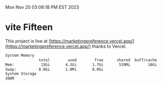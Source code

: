 Mon Nov 20 03:06:18 PM EST 2023

# vite Fifteen


This project is live at [https://marketingpreference.vercel.app/](https://marketingpreference.vercel.app/) thanks to Vercel.

```bash
System Memory
               total        used        free      shared  buff/cache   available
Mem:            15Gi       4.3Gi       1.7Gi       539Mi        10Gi        10Gi
Swap:          8.0Gi       1.0Mi       8.0Gi
System Storage
308M	.
